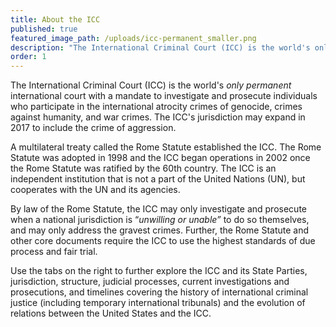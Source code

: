 ```yaml
---
title: About the ICC
published: true
featured_image_path: /uploads/icc-permanent_smaller.png
description: "The International Criminal Court (ICC) is the world's only permanent international court with a mandate to investigate and prosecute individuals who participate in the international atrocity crimes of genocide, crimes against humanity, and war crimes. "
order: 1
---
```


The International Criminal Court (ICC) is the world's *only permanent* international court with a mandate to investigate and prosecute individuals who participate in the international atrocity crimes of genocide, crimes against humanity, and war crimes. The ICC's jurisdiction may expand in 2017 to include the crime of aggression.

A multilateral treaty called the Rome Statute established the ICC. The Rome Statute was adopted in 1998 and the ICC began operations in 2002 once the Rome Statute was ratified by the 60th country. The ICC is an independent institution that is not a part of the United Nations (UN), but cooperates with the UN and its agencies.

By law of the Rome Statute, the ICC may only investigate and prosecute when a national jurisdiction is “*unwilling or unable”* to do so themselves, and may only address the gravest crimes. Further, the Rome Statute and other core documents require the ICC to use the highest standards of due process and fair trial.

Use the tabs on the right to further explore the ICC and its State Parties, jurisdiction, structure, judicial processes, current investigations and prosecutions, and timelines covering the history of international criminal justice (including temporary international tribunals) and the evolution of relations between the United States and the ICC.
